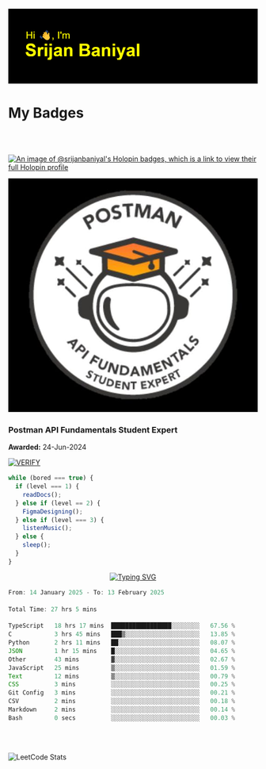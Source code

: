 ![Header](./header.png)

# My Badges

<Br />
<Br />

[![An image of @srijanbaniyal's Holopin badges, which is a link to view their full Holopin profile](https://holopin.me/srijanbaniyal)](https://holopin.io/@srijanbaniyal)

[![Postman API Fundamentals Student Expert](/Postman.jpeg)](https://api.badgr.io/public/assertions/r9BLLy0oTfKJBbkGuDI1zA)

### Postman API Fundamentals Student Expert

**Awarded:** 24-Jun-2024

[![VERIFY](https://img.shields.io/badge/VERIFY-blue)](https://badgecheck.io?url=https%3A%2F%2Fapi.badgr.io%2Fpublic%2Fassertions%2Fr9BLLy0oTfKJBbkGuDI1zA)

```javascript
while (bored === true) {
  if (level === 1) {
    readDocs();
  } else if (level == 2) {
    FigmaDesigning();
  } else if (level === 3) {
    listenMusic();
  } else {
    sleep();
  }
}
```

<p align="center">
  <a href="https://git.io/typing-svg"><img src="https://readme-typing-svg.demolab.com?font=Tilt+Prism&size=30&pause=1000&color=0FF75B&center=true&vCenter=true&width=800&height=80&lines=Time+spent+on+various+Programming+languages" alt="Typing SVG" /></a>
</p>

<!--START_SECTION:waka-->

```TypeScript
From: 14 January 2025 - To: 13 February 2025

Total Time: 27 hrs 5 mins

TypeScript   18 hrs 17 mins  █████████████████░░░░░░░░   67.56 %
C            3 hrs 45 mins   ███▒░░░░░░░░░░░░░░░░░░░░░   13.85 %
Python       2 hrs 11 mins   ██░░░░░░░░░░░░░░░░░░░░░░░   08.07 %
JSON         1 hr 15 mins    █░░░░░░░░░░░░░░░░░░░░░░░░   04.65 %
Other        43 mins         ▓░░░░░░░░░░░░░░░░░░░░░░░░   02.67 %
JavaScript   25 mins         ▒░░░░░░░░░░░░░░░░░░░░░░░░   01.59 %
Text         12 mins         ▒░░░░░░░░░░░░░░░░░░░░░░░░   00.79 %
CSS          3 mins          ░░░░░░░░░░░░░░░░░░░░░░░░░   00.25 %
Git Config   3 mins          ░░░░░░░░░░░░░░░░░░░░░░░░░   00.21 %
CSV          2 mins          ░░░░░░░░░░░░░░░░░░░░░░░░░   00.18 %
Markdown     2 mins          ░░░░░░░░░░░░░░░░░░░░░░░░░   00.14 %
Bash         0 secs          ░░░░░░░░░░░░░░░░░░░░░░░░░   00.03 %
```

<!--END_SECTION:waka-->

<Br />
<Br />

![LeetCode Stats](https://leetcard.jacoblin.cool/Srijan-Baniyal?theme=dark&font=Rasa&ext=contest)
